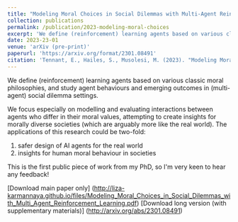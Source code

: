 ```yaml
---
title: "Modeling Moral Choices in Social Dilemmas with Multi-Agent Reinforcement Learning"
collection: publications
permalink: /publication/2023-modeling-moral-choices
excerpt: 'We define (reinforcement) learning agents based on various classic moral philosophies, and study agent behaviours and emerging outcomes in (multi-agent) social dilemma settings.'
date: 2023-23-01
venue: 'arXiv (pre-print)'
paperurl: 'https://arxiv.org/format/2301.08491'
citation: 'Tennant, E., Hailes, S., Musolesi, M. (2023). "Modeling Moral Choices in Social Dilemmas with Multi-Agent Reinforcement Learning." <i> arXiv http://arxiv.org/abs/2301.08491'
---
```


We define (reinforcement) learning agents based on various classic moral philosophies, and study agent behaviours and emerging outcomes in (multi-agent) social dilemma settings. 

We focus especially on modelling and evaluating interactions between agents who differ in their moral values, attempting to create insights for morally diverse societies (which are arguably more like the real world). The applications of this research could be two-fold: 
1) safer design of AI agents for the real world 
2) insights for human moral behaviour in societies 

This is the first public piece of work from my PhD, so I'm very keen to hear any feedback!

[Download main paper only] (http://liza-karmannaya.github.io/files/Modeling_Moral_Choices_in_Social_Dilemmas_with_Multi_Agent_Reinforcement_Learning.pdf) 
[Download long version (with supplementary materials)] (http://arxiv.org/abs/2301.08491)
